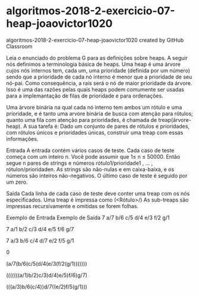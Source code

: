 # algoritmos-2018-2-exercicio-07-heap-joaovictor1020
algoritmos-2018-2-exercicio-07-heap-joaovictor1020 created by GitHub Classroom

Leia o enunciado do problema G para as definições sobre heaps. A seguir nós definimos a terminologia básica de heaps. Uma heap é uma árvore cujos nós internos tem, cada um, uma prioridade (definida por um número) sendo que a prioridade de cada nó interno é menor que a prioridade de seu nó-pai. Como consequência, a rais será o nó de maior prioridade da árvore. Isso é uma das razões pelas quais heaps podem comumente ser usadas para a implemantação de filas de prioridade e para ordenações.

Uma árvore binária na qual cada nó interno tem ambos um rótulo e uma prioridade, e é tanto uma arvore binária de busca com atenção para rótulos; quanto uma fila com atenção para prioridades, é chamada de treap(árvore-heap). A sua tarefa é: Dado um conjunto de pares de rótulos e prioridades, com rótulos únicos e prioridades únicas, construir uma treap com essas informações.

Entrada
A entrada contém vários casos de teste. Cada caso de teste começa com um inteiro n. Você pode assumir que 1≤ n ≤ 50000. Então segue n pares de strings e números rótulo1/prioridade1 , ... , rótulon/prioridaden. As strings são não-nulas e em caixa-baixa, e os números são inteiros não-negativos. O último caso de teste é seguido por um zero.

Saída
Cada linha de cada caso de teste deve conter uma treap com os nós especificados. Uma treap é impressa como (<Sub-treap da Esquerda><Rótulo>/<Prioridade><Sub-treap da Direita>) As sub-treaps são impressas recursivamente e omitidas se forem folhas.

Exemplo de Entrada	Exemplo de Saída
7 a/7 b/6 c/5 d/4 e/3 f/2 g/1

7 a/1 b/2 c/3 d/4 e/5 f/6 g/7

7 a/3 b/6 c/4 d/7 e/2 f/5 g/1

0

(a/7(b/6(c/5(d/4(e/3(f/2(g/1)))))))

(((((((a/1)b/2)c/3)d/4)e/5)f/6)g/7)

(((a/3)b/6(c/4))d/7((e/2)f/5(g/1)))

